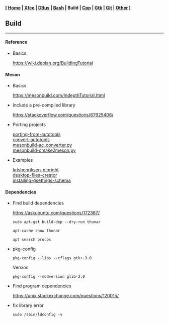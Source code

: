 <link href="style.css" rel="stylesheet"></link>

**[ [Home](00-Home.html) | [Xfce](05-Xfce.html) | [DBus](10-DBus.html) | [Bash](15-Bash.html) | Build | [Cpp](25-Cpp.html) | [Gtk](30-Gtk.html) | [Git](35-Git.html) | [Other](99-Other.html) ]**

## Build

---

#### Reference

* Basics
    
    https://wiki.debian.org/BuildingTutorial  



#### Meson

* Basics
    
    https://mesonbuild.com/IndepthTutorial.html  

* Include a pre-compiled library
    
    https://stackoverflow.com/questions/67925406/  

* Porting projects
    
    [porting-from-autotools](https://mesonbuild.com/Porting-from-autotools.html)  
    [convert-autotools](https://nibblestew.blogspot.com/2016/09/how-to-convert-autotools-project-to.html)  
    [mesonbuild-ac_converter.py](https://github.com/mesonbuild/meson/blob/master/tools/ac_converter.py)  
    [mesonbuild-cmake2meson.py](https://github.com/mesonbuild/meson/blob/master/tools/cmake2meson.py)  

* Examples
    
    [krishenriksen-pibright](https://github.com/krishenriksen/pibright/blob/master/meson.build)  
    [desktop-files-creator](https://github.com/alexkdeveloper/desktop-files-creator)  
    [installing-gsettings-schema](https://discourse.gnome.org/t/installing-gsettings-schema-with-meson/13373)  



#### Dependencies

* Find build dependencies

    https://askubuntu.com/questions/172367/  
    
    ```
    sudo apt-get build-dep --dry-run thunar
    
    apt-cache show thunar

    apt search procps
    ```
    
* pkg-config

    ```
    pkg-config --libs --cflags gtk+-3.0
    ```
    
    Version
    
    ```
    pkg-config --modversion glib-2.0
    ```

* Find program dependencies
    
    https://unix.stackexchange.com/questions/120015/  

* fix library error

    ```
    sudo /sbin/ldconfig -v
    ```


